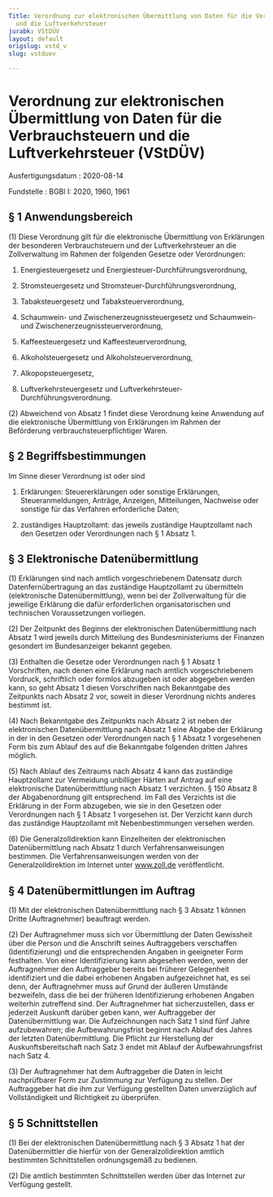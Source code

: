 ```yaml
---
Title: Verordnung zur elektronischen Übermittlung von Daten für die Verbrauchsteuern
  und die Luftverkehrsteuer
jurabk: VStDÜV
layout: default
origslug: vstd_v
slug: vstduev

---
```


# Verordnung zur elektronischen Übermittlung von Daten für die Verbrauchsteuern und die Luftverkehrsteuer (VStDÜV)

Ausfertigungsdatum
:   2020-08-14

Fundstelle
:   BGBl I: 2020, 1960, 1961


## § 1 Anwendungsbereich

(1) Diese Verordnung gilt für die elektronische Übermittlung von
Erklärungen der besonderen Verbrauchsteuern und der Luftverkehrsteuer
an die Zollverwaltung im Rahmen der folgenden Gesetze oder
Verordnungen:

1.  Energiesteuergesetz und Energiesteuer-Durchführungsverordnung,


2.  Stromsteuergesetz und Stromsteuer-Durchführungsverordnung,


3.  Tabaksteuergesetz und Tabaksteuerverordnung,


4.  Schaumwein- und Zwischenerzeugnissteuergesetz und Schaumwein- und
    Zwischenerzeugnissteuerverordnung,


5.  Kaffeesteuergesetz und Kaffeesteuerverordnung,


6.  Alkoholsteuergesetz und Alkoholsteuerverordnung,


7.  Alkopopsteuergesetz,


8.  Luftverkehrsteuergesetz und Luftverkehrsteuer-Durchführungsverordnung.




(2) Abweichend von Absatz 1 findet diese Verordnung keine Anwendung
auf die elektronische Übermittlung von Erklärungen im Rahmen der
Beförderung verbrauchsteuerpflichtiger Waren.


## § 2 Begriffsbestimmungen

Im Sinne dieser Verordnung ist oder sind

1.  Erklärungen: Steuererklärungen oder sonstige Erklärungen,
    Steueranmeldungen, Anträge, Anzeigen, Mitteilungen, Nachweise oder
    sonstige für das Verfahren erforderliche Daten;


2.  zuständiges Hauptzollamt: das jeweils zuständige Hauptzollamt nach den
    Gesetzen oder Verordnungen nach § 1 Absatz 1.





## § 3 Elektronische Datenübermittlung

(1) Erklärungen sind nach amtlich vorgeschriebenem Datensatz durch
Datenfernübertragung an das zuständige Hauptzollamt zu übermitteln
(elektronische Datenübermittlung), wenn bei der Zollverwaltung für die
jeweilige Erklärung die dafür erforderlichen organisatorischen und
technischen Voraussetzungen vorliegen.

(2) Der Zeitpunkt des Beginns der elektronischen Datenübermittlung
nach Absatz 1 wird jeweils durch Mitteilung des Bundesministeriums der
Finanzen gesondert im Bundesanzeiger bekannt gegeben.

(3) Enthalten die Gesetze oder Verordnungen nach § 1 Absatz 1
Vorschriften, nach denen eine Erklärung nach amtlich vorgeschriebenem
Vordruck, schriftlich oder formlos abzugeben ist oder abgegeben werden
kann, so geht Absatz 1 diesen Vorschriften nach Bekanntgabe des
Zeitpunkts nach Absatz 2 vor, soweit in dieser Verordnung nichts
anderes bestimmt ist.

(4) Nach Bekanntgabe des Zeitpunkts nach Absatz 2 ist neben der
elektronischen Datenübermittlung nach Absatz 1 eine Abgabe der
Erklärung in der in den Gesetzen oder Verordnungen nach § 1 Absatz 1
vorgesehenen Form bis zum Ablauf des auf die Bekanntgabe folgenden
dritten Jahres möglich.

(5) Nach Ablauf des Zeitraums nach Absatz 4 kann das zuständige
Hauptzollamt zur Vermeidung unbilliger Härten auf Antrag auf eine
elektronische Datenübermittlung nach Absatz 1 verzichten. § 150 Absatz
8 der Abgabenordnung gilt entsprechend. Im Fall des Verzichts ist die
Erklärung in der Form abzugeben, wie sie in den Gesetzen oder
Verordnungen nach § 1 Absatz 1 vorgesehen ist. Der Verzicht kann durch
das zuständige Hauptzollamt mit Nebenbestimmungen versehen werden.

(6) Die Generalzolldirektion kann Einzelheiten der elektronischen
Datenübermittlung nach Absatz 1 durch Verfahrensanweisungen bestimmen.
Die Verfahrensanweisungen werden von der Generalzolldirektion im
Internet unter www.zoll.de veröffentlicht.


## § 4 Datenübermittlungen im Auftrag

(1) Mit der elektronischen Datenübermittlung nach § 3 Absatz 1 können
Dritte (Auftragnehmer) beauftragt werden.

(2) Der Auftragnehmer muss sich vor Übermittlung der Daten Gewissheit
über die Person und die Anschrift seines Auftraggebers verschaffen
(Identifizierung) und die entsprechenden Angaben in geeigneter Form
festhalten. Von einer Identifizierung kann abgesehen werden, wenn der
Auftragnehmer den Auftraggeber bereits bei früherer Gelegenheit
identifiziert und die dabei erhobenen Angaben aufgezeichnet hat, es
sei denn, der Auftragnehmer muss auf Grund der äußeren Umstände
bezweifeln, dass die bei der früheren Identifizierung erhobenen
Angaben weiterhin zutreffend sind. Der Auftragnehmer hat
sicherzustellen, dass er jederzeit Auskunft darüber geben kann, wer
Auftraggeber der Datenübermittlung war. Die Aufzeichnungen nach Satz 1
sind fünf Jahre aufzubewahren; die Aufbewahrungsfrist beginnt nach
Ablauf des Jahres der letzten Datenübermittlung. Die Pflicht zur
Herstellung der Auskunftsbereitschaft nach Satz 3 endet mit Ablauf der
Aufbewahrungsfrist nach Satz 4.

(3) Der Auftragnehmer hat dem Auftraggeber die Daten in leicht
nachprüfbarer Form zur Zustimmung zur Verfügung zu stellen. Der
Auftraggeber hat die ihm zur Verfügung gestellten Daten unverzüglich
auf Vollständigkeit und Richtigkeit zu überprüfen.


## § 5 Schnittstellen

(1) Bei der elektronischen Datenübermittlung nach § 3 Absatz 1 hat der
Datenübermittler die hierfür von der Generalzolldirektion amtlich
bestimmten Schnittstellen ordnungsgemäß zu bedienen.

(2) Die amtlich bestimmten Schnittstellen werden über das Internet zur
Verfügung gestellt.

